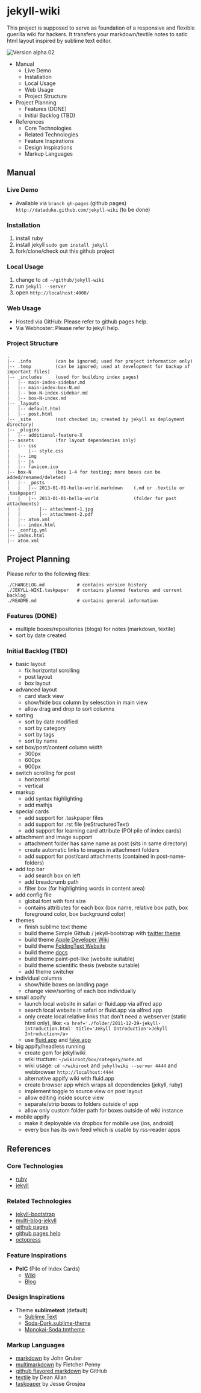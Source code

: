 # jekyll-wiki

This project is supposed to serve as foundation of a responsive and flexible guerilla wiki for hackers.
It transfers your markdown/textile notes to satic html layout inspired by sublime text editor.

<!-- ![Version alpha.01](https://github.com/dataduke/jekyll-wiki/raw/master/.info/snapshot-version-a01.jpg) -->
![Version alpha.02](https://github.com/dataduke/jekyll-wiki/raw/master/.info/snapshot-version-a02.jpg)

- Manual
  - Live Demo
  - Installation
  - Local Usage
  - Web Usage
  - Project Structure
- Project Planning
  - Features (DONE)
  - Initial Backlog (TBD)
- References
  - Core Technologies
  - Related Technologies
  - Feature Inspirations
  - Design Inspirations
  - Markup Languages

## Manual

### Live Demo

- Available via `branch gh-pages` (github pages)  
  `http://dataduke.github.com/jekyll-wiki` (to be done)

### Installation

1. install ruby
2. install jekyll `sudo gem install jekyll`
3. fork/clone/check out this github project

### Local Usage

1. change to `cd ~/github/jekyll-wiki`
2. run `jekyll --server` 
3. open `http://localhost:4000/`

### Web Usage

- Hosted via GitHub: Please refer to github pages help.
- Via Webhoster: Please refer to jekyll help.

### Project Structure

    .
    |-- .info         (can be ignored; used for project information only)
    |-- .temp         (can be ignored; used at development for backup of important files)
    |-- _includes     (used for building index pages)
    |   |-- main-index-sidebar.md
    |   |-- main-index-box-N.md
    |   |-- box-N-index-sidebar.md
    |   |-- box-N-index.md
    |-- _layouts
    |   |-- default.html
    |   |-- post.html
    |-- _site         (not checked in; created by jekyll as deployment directory)
    |-- _plugins 
    |   |-- additional-feature-X
    |-- assets        (for layout dependencies only)
    |   |-- css
    |       |-- style.css
    |   |-- img
    |   |-- js
    |   |-- favicon.ico
    |-- box-N         (box 1-4 for testing; more boxes can be added/renamed/deleted)
    |   |-- _posts
    |   |   |-- 2013-01-01-hello-world.markdown    (.md or .textile or .taskpaper)
    |   |   |-- 2013-01-01-hello-world             (folder for post attachments)
    |   |       |-- attachment-1.jpg
    |   |       |-- attachment-2.pdf
    |   |-- atom.xml
    |   |-- index.html
    |-- _config.yml
    |-- index.html
    |-- atom.xml

## Project Planning

Please refer to the following files:

    ./CHANGELOG.md            # contains version history
    ./JEKYLL-WIKI.taskpaper   # contains planned features and current backlog
    ./README.md               # contains general information

### Features (DONE)

- multiple boxes/repositories (blogs) for notes (markdown, textile)
- sort by date created

### Initial Backlog (TBD)

- basic layout  
  - fix horizontal scrolling
  - post layout
  - box layout
- advanced layout
  - card stack view
  - show/hide box column by selesction in main view
  - allow drag and drop to sort columns
- sorting
  - sort by date modified
  - sort by category
  - sort by tags
  - sort by name
- set box/post/content column width
  - 300px
  - 600px
  - 900px
- switch scrolling for post
  - horizontal
  - vertical 
- markup
  - add syntax highlighting
  - add mathjs
- special cards
  - add support for .taskpaper files
  - add support for .rst file (reStructuredText)
  - add support for learning card attribute (POI pile of index cards)
- attachment and image support
  - attachment folder has same name as post (sits in same directory)
  - create automatic links to images in attachment folders
  - add support for post/card attachments (contained in post-name-folders)
- add top bar
  - add search box on left
  - add breadcrumb path
  - filter box (for highlighting words in content area)
- add config file
  - global font with font size
  - contains attributes for each box (box name, relative box path, box foreground color, box background color)
- themes
  - finish sublime text theme
  - build theme Simple Github / jekyll-bootstrap with [twitter theme](http://themes.jekyllbootstrap.com/)
  - build theme [Apple Developer Wiki](https://developer.apple.com/technologies/ios/)
  - build theme [FoldingText Website](http://www.foldingtext.com/)
  - build theme [docs](https://readthedocs.org/)
  - build theme paint-pot-like (website suitable)
  - build theme scientific thesis (website suitable)
  - add theme switcher
- individual columns
  - show/hide boxes on landing page
  - change view/sorting of each box individually
- small appify
  - launch local website in safari or fluid.app via alfred app
  - search local website in safari or fluid.app via alfred app
  - only create local relative links that don't need a webserver (static html only), like:
    `<a href='./folder/2011-12-29-jekyll-introduction.html' title='Jekyll Introduction'>Jekyll Introduction</a>`
  - use [fluid.app](http://fluidapp.com) and [fake.app](http://fakeapp.com/)
- big appify/headless running
  - create gem for jekyllwiki
  - wiki tructure: `~/wikiroot/box/category/note.md` 
  - wiki usage: `cd ~/wikiroot` and `jekyllwiki --server 4444` and webbrowser `http://localhost:4444`
  - alternative appify wiki with fluid.app 
  - create browser app which wraps all dependencies (jekyll, ruby)
  - implement toggle to source view on post layout
  - allow editing inside source view
  - separate/strip boxes to folders outside of app
  - allow only custom folder path for boxes outside of wiki instance
- mobile appify
  - make it deployable via dropbox for mobile use (ios, android)
  - every box has its own feed which is usable by rss-reader apps

## References

### Core Technologies

- [ruby](http://www.ruby-lang.org/en/)
- [jekyll](https://github.com/mojombo/jekyll)

### Related Technologies

- [jekyll-bootstrap](https://github.com/plusjade/jekyll-bootstrap) 
- [multi-blog-jekyll](https://github.com/ggarron/multi-blog-jekyll)
- [github pages](http://pages.github.com/)  
- [github pages help](https://help.github.com/categories/20/articles) 
- [octopress](https://github.com/imathis/octopress)

### Feature Inspirations

 - **PoIC** (Pile of Index Cards)
    - [Wiki](http://pileofindexcards.org/)
    - [Blog](http://pileofindexcards.org/blog/)

### Design Inspirations

- Theme **sublimetext** (default)
  - [Sublime Text](http://www.sublimetext.com/)
  - [Soda-Dark.sublime-theme](https://github.com/buymeasoda/soda-theme)
  - [Monokai-Soda.tmtheme](https://github.com/simeonv/st2-color-schemes)

### Markup Languages

- [markdown](http://daringfireball.net/projects/markdown/) by John Gruber
- [multimarkdown](http://fletcherpenney.net/multimarkdown/) by Fletcher Penny
- [github flavored markdown](https://help.github.com/articles/github-flavored-markdown) by GitHub
- [textile](http://textism.com/tools/textile/) by Dean Allan
- [taskpaper](http://www.hogbaysoftware.com/products/taskpaper) by Jesse Grosjea